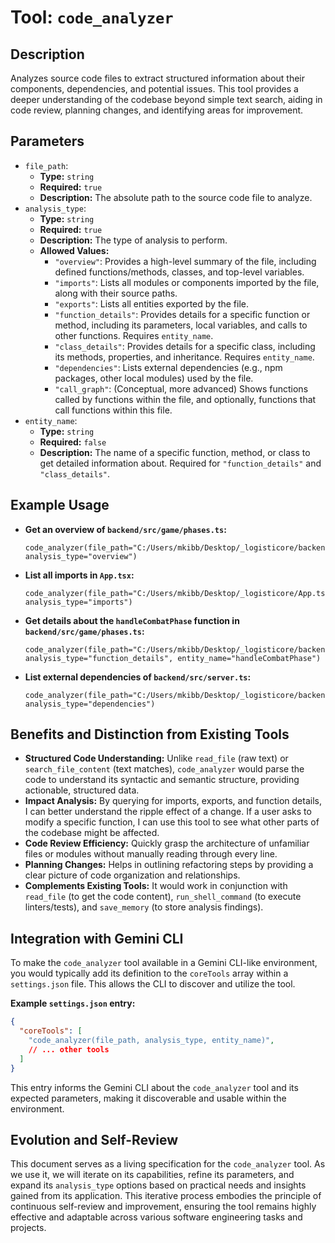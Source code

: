 # Tool: `code_analyzer`

## Description
Analyzes source code files to extract structured information about their components, dependencies, and potential issues. This tool provides a deeper understanding of the codebase beyond simple text search, aiding in code review, planning changes, and identifying areas for improvement.

## Parameters

*   `file_path`:
    *   **Type:** `string`
    *   **Required:** `true`
    *   **Description:** The absolute path to the source code file to analyze.
*   `analysis_type`:
    *   **Type:** `string`
    *   **Required:** `true`
    *   **Description:** The type of analysis to perform.
    *   **Allowed Values:**
        *   `"overview"`: Provides a high-level summary of the file, including defined functions/methods, classes, and top-level variables.
        *   `"imports"`: Lists all modules or components imported by the file, along with their source paths.
        *   `"exports"`: Lists all entities exported by the file.
        *   `"function_details"`: Provides details for a specific function or method, including its parameters, local variables, and calls to other functions. Requires `entity_name`.
        *   `"class_details"`: Provides details for a specific class, including its methods, properties, and inheritance. Requires `entity_name`.
        *   `"dependencies"`: Lists external dependencies (e.g., npm packages, other local modules) used by the file.
        *   `"call_graph"`: (Conceptual, more advanced) Shows functions called by functions within the file, and optionally, functions that call functions within this file.
*   `entity_name`:
    *   **Type:** `string`
    *   **Required:** `false`
    *   **Description:** The name of a specific function, method, or class to get detailed information about. Required for `"function_details"` and `"class_details"`.

## Example Usage

*   **Get an overview of `backend/src/game/phases.ts`:**
    ```
    code_analyzer(file_path="C:/Users/mkibb/Desktop/_logisticore/backend/src/game/phases.ts", analysis_type="overview")
    ```

*   **List all imports in `App.tsx`:**
    ```
    code_analyzer(file_path="C:/Users/mkibb/Desktop/_logisticore/App.tsx", analysis_type="imports")
    ```

*   **Get details about the `handleCombatPhase` function in `backend/src/game/phases.ts`:**
    ```
    code_analyzer(file_path="C:/Users/mkibb/Desktop/_logisticore/backend/src/game/phases.ts", analysis_type="function_details", entity_name="handleCombatPhase")
    ```

*   **List external dependencies of `backend/src/server.ts`:**
    ```
    code_analyzer(file_path="C:/Users/mkibb/Desktop/_logisticore/backend/src/server.ts", analysis_type="dependencies")
    ```

## Benefits and Distinction from Existing Tools

*   **Structured Code Understanding:** Unlike `read_file` (raw text) or `search_file_content` (text matches), `code_analyzer` would parse the code to understand its syntactic and semantic structure, providing actionable, structured data.
*   **Impact Analysis:** By querying for imports, exports, and function details, I can better understand the ripple effect of a change. If a user asks to modify a specific function, I can use this tool to see what other parts of the codebase might be affected.
*   **Code Review Efficiency:** Quickly grasp the architecture of unfamiliar files or modules without manually reading through every line.
*   **Planning Changes:** Helps in outlining refactoring steps by providing a clear picture of code organization and relationships.
*   **Complements Existing Tools:** It would work in conjunction with `read_file` (to get the code content), `run_shell_command` (to execute linters/tests), and `save_memory` (to store analysis findings).

## Integration with Gemini CLI

To make the `code_analyzer` tool available in a Gemini CLI-like environment, you would typically add its definition to the `coreTools` array within a `settings.json` file. This allows the CLI to discover and utilize the tool.

**Example `settings.json` entry:**

```json
{
  "coreTools": [
    "code_analyzer(file_path, analysis_type, entity_name)",
    // ... other tools
  ]
}
```

This entry informs the Gemini CLI about the `code_analyzer` tool and its expected parameters, making it discoverable and usable within the environment.

## Evolution and Self-Review

This document serves as a living specification for the `code_analyzer` tool. As we use it, we will iterate on its capabilities, refine its parameters, and expand its `analysis_type` options based on practical needs and insights gained from its application. This iterative process embodies the principle of continuous self-review and improvement, ensuring the tool remains highly effective and adaptable across various software engineering tasks and projects.
